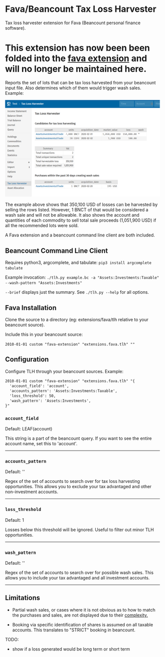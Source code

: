 # Fava/Beancount Tax Loss Harvester
Tax loss harvester extension for Fava (Beancount personal finance software).

# This extension has now been been folded into the [fava extension](https://github.com/redstreet/fava_investor) and will no longer be maintained here.

Reports the set of lots that can be tax loss harvested from your beancount input file.
Also determines which of them would trigger wash sales. Example:

![TLH screenshot](./readme-screenshot.png)

The example above shows that 350,100 USD of losses can be harvested by selling the rows
listed. However, 1 BNCT of that would be considered a wash sale and will not be
allowable. It also shows the account and quantities of each commodity to sell total sale
proceeds (1,051,900 USD) if all the recommended lots were sold.

A Fava extension and a beancount command line client are both included.

## Beancount Command Line Client

Requires python3, argcomplete, and tabulate:
```pip3 install argcomplete tabulate```

Example invocation:
```./tlh.py example.bc -a "Assets:Investments:Taxable" --wash-pattern "Assets:Investments"```

```--brief``` displays just the summary. See ```./tlh.py --help``` for all options.


## Fava Installation
Clone the source to a directory (eg: extensions/fava/tlh relative to your beancount
source).

Include this in your beancount source:

```2010-01-01 custom "fava-extension" "extensions.fava.tlh" ""```

## Configuration

Configure TLH through your beancount sources. Example:

```
2010-01-01 custom "fava-extension" "extensions.fava.tlh" "{
  'account_field': 'account',
  'accounts_pattern': 'Assets:Investments:Taxable',
  'loss_threshold': 50,
  'wash_pattern': 'Assets:Investments',
}"
```

### `account_field`
Default: LEAF(account)

This string is a part of the beancount query. If you want to see the entire account
name, set this to 'account'.

---

### `accounts_pattern`
Default: ''

Regex of the set of accounts to search over for tax loss harvesting opportunities.
This allows you to exclude your tax advantaged and other non-investment accounts.

---

### `loss_threshold`
Default: 1

Losses below this threshold will be ignored. Useful to filter out minor TLH
opportunities.

---

### `wash_pattern`
Default: ''

Regex of the set of accounts to search over for possible wash sales. This allows you to
include your tax advantaged and all investment accounts.

---

## Limitations

- Partial wash sales, or cases where it is not obvious as to how to match the purchases
  and sales, are not displayed due to their
  [complexity.](https://fairmark.com/investment-taxation/capital-gain/wash/wash-sale-matching-rules/)

- Booking via specific identification of shares is assumed on all taxable accounts. This
  translates to "STRICT" booking in beancount.


TODO:
- show if a loss generated would be long term or short term
